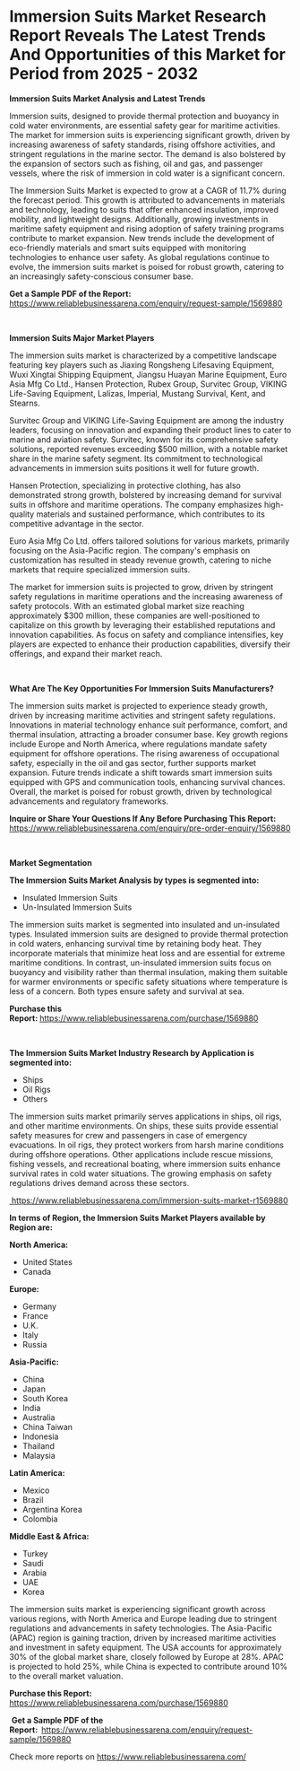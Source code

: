 <p><h1>Immersion Suits Market Research Report Reveals The Latest Trends And Opportunities of this Market for Period from 2025 - 2032</h1></p><p><strong>Immersion Suits Market Analysis and Latest Trends</strong></p>
<p><p>Immersion suits, designed to provide thermal protection and buoyancy in cold water environments, are essential safety gear for maritime activities. The market for immersion suits is experiencing significant growth, driven by increasing awareness of safety standards, rising offshore activities, and stringent regulations in the marine sector. The demand is also bolstered by the expansion of sectors such as fishing, oil and gas, and passenger vessels, where the risk of immersion in cold water is a significant concern.</p><p>The Immersion Suits Market is expected to grow at a CAGR of 11.7% during the forecast period. This growth is attributed to advancements in materials and technology, leading to suits that offer enhanced insulation, improved mobility, and lightweight designs. Additionally, growing investments in maritime safety equipment and rising adoption of safety training programs contribute to market expansion. New trends include the development of eco-friendly materials and smart suits equipped with monitoring technologies to enhance user safety. As global regulations continue to evolve, the immersion suits market is poised for robust growth, catering to an increasingly safety-conscious consumer base.</p></p>
<p><strong>Get a Sample PDF of the Report:&nbsp;</strong> <a href="https://www.reliablebusinessarena.com/enquiry/request-sample/1569880?utm_campaign=2805&utm_medium=2&utm_source=Github&utm_content=ia&utm_term=25032025&utm_id=immersion-suits">https://www.reliablebusinessarena.com/enquiry/request-sample/1569880</a></p>
<p>&nbsp;</p>
<p><strong>Immersion Suits Major Market Players</strong></p>
<p><p>The immersion suits market is characterized by a competitive landscape featuring key players such as Jiaxing Rongsheng Lifesaving Equipment, Wuxi Xingtai Shipping Equipment, Jiangsu Huayan Marine Equipment, Euro Asia Mfg Co Ltd., Hansen Protection, Rubex Group, Survitec Group, VIKING Life-Saving Equipment, Lalizas, Imperial, Mustang Survival, Kent, and Stearns. </p><p>Survitec Group and VIKING Life-Saving Equipment are among the industry leaders, focusing on innovation and expanding their product lines to cater to marine and aviation safety. Survitec, known for its comprehensive safety solutions, reported revenues exceeding $500 million, with a notable market share in the marine safety segment. Its commitment to technological advancements in immersion suits positions it well for future growth.</p><p>Hansen Protection, specializing in protective clothing, has also demonstrated strong growth, bolstered by increasing demand for survival suits in offshore and maritime operations. The company emphasizes high-quality materials and sustained performance, which contributes to its competitive advantage in the sector.</p><p>Euro Asia Mfg Co Ltd. offers tailored solutions for various markets, primarily focusing on the Asia-Pacific region. The company's emphasis on customization has resulted in steady revenue growth, catering to niche markets that require specialized immersion suits.</p><p>The market for immersion suits is projected to grow, driven by stringent safety regulations in maritime operations and the increasing awareness of safety protocols. With an estimated global market size reaching approximately $300 million, these companies are well-positioned to capitalize on this growth by leveraging their established reputations and innovation capabilities. As focus on safety and compliance intensifies, key players are expected to enhance their production capabilities, diversify their offerings, and expand their market reach.</p></p>
<p>&nbsp;</p>
<p><strong>What Are The Key Opportunities For Immersion Suits Manufacturers?</strong></p>
<p><p>The immersion suits market is projected to experience steady growth, driven by increasing maritime activities and stringent safety regulations. Innovations in material technology enhance suit performance, comfort, and thermal insulation, attracting a broader consumer base. Key growth regions include Europe and North America, where regulations mandate safety equipment for offshore operations. The rising awareness of occupational safety, especially in the oil and gas sector, further supports market expansion. Future trends indicate a shift towards smart immersion suits equipped with GPS and communication tools, enhancing survival chances. Overall, the market is poised for robust growth, driven by technological advancements and regulatory frameworks.</p></p>
<p><strong>Inquire or Share Your Questions If Any Before Purchasing This Report:</strong> <a href="https://www.reliablebusinessarena.com/enquiry/pre-order-enquiry/1569880?utm_campaign=2805&utm_medium=2&utm_source=Github&utm_content=ia&utm_term=25032025&utm_id=immersion-suits">https://www.reliablebusinessarena.com/enquiry/pre-order-enquiry/1569880</a></p>
<p>&nbsp;</p>
<p><strong>Market Segmentation</strong></p>
<p><strong>The Immersion Suits Market Analysis by types is segmented into:</strong></p>
<p><ul><li>Insulated Immersion Suits</li><li>Un-Insulated Immersion Suits</li></ul></p>
<p><p>The immersion suits market is segmented into insulated and un-insulated types. Insulated immersion suits are designed to provide thermal protection in cold waters, enhancing survival time by retaining body heat. They incorporate materials that minimize heat loss and are essential for extreme maritime conditions. In contrast, un-insulated immersion suits focus on buoyancy and visibility rather than thermal insulation, making them suitable for warmer environments or specific safety situations where temperature is less of a concern. Both types ensure safety and survival at sea.</p></p>
<p><strong>Purchase this Report:&nbsp;</strong><a href="https://www.reliablebusinessarena.com/purchase/1569880?utm_campaign=2805&utm_medium=2&utm_source=Github&utm_content=ia&utm_term=25032025&utm_id=immersion-suits">https://www.reliablebusinessarena.com/purchase/1569880</a></p>
<p>&nbsp;</p>
<p><strong>The Immersion Suits Market Industry Research by Application is segmented into:</strong></p>
<p><ul><li>Ships</li><li>Oil Rigs</li><li>Others</li></ul></p>
<p><p>The immersion suits market primarily serves applications in ships, oil rigs, and other maritime environments. On ships, these suits provide essential safety measures for crew and passengers in case of emergency evacuations. In oil rigs, they protect workers from harsh marine conditions during offshore operations. Other applications include rescue missions, fishing vessels, and recreational boating, where immersion suits enhance survival rates in cold water situations. The growing emphasis on safety regulations drives demand across these sectors.</p></p>
<p><a href="https://www.reliablebusinessarena.com/immersion-suits-market-r1569880?utm_campaign=2805&utm_medium=2&utm_source=Github&utm_content=ia&utm_term=25032025&utm_id=immersion-suits">&nbsp;https://www.reliablebusinessarena.com/immersion-suits-market-r1569880</a></p>
<p><strong>In terms of Region, the Immersion Suits Market Players available by Region are:</strong></p>
<p>
    <p> <strong> North America: </strong>
        <ul>
            <li>United States</li>
            <li>Canada</li>
        </ul>
        </p> 
    <p> <strong> Europe: </strong>
        <ul>
            <li>Germany</li>
            <li>France</li>
            <li>U.K.</li>
            <li>Italy</li>
            <li>Russia</li>
        </ul>
        </p> 
    <p> <strong> Asia-Pacific: </strong>
        <ul>
            <li>China</li>
            <li>Japan</li>
            <li>South Korea</li>
            <li>India</li>
            <li>Australia</li>
            <li>China Taiwan</li>
            <li>Indonesia</li>
            <li>Thailand</li>
            <li>Malaysia</li>
        </ul>
        </p> 
    <p> <strong> Latin America: </strong>
        <ul>
            <li>Mexico</li>
            <li>Brazil</li>
            <li>Argentina Korea</li>
            <li>Colombia</li>
        </ul>
        </p> 
    <p> <strong> Middle East & Africa: </strong>
        <ul>
            <li>Turkey</li>
            <li>Saudi</li>
            <li>Arabia</li>
            <li>UAE</li>
            <li>Korea</li>
        </ul>
    </p>
    </p>
<p><p>The immersion suits market is experiencing significant growth across various regions, with North America and Europe leading due to stringent regulations and advancements in safety technologies. The Asia-Pacific (APAC) region is gaining traction, driven by increased maritime activities and investment in safety equipment. The USA accounts for approximately 30% of the global market share, closely followed by Europe at 28%. APAC is projected to hold 25%, while China is expected to contribute around 10% to the overall market valuation.</p></p>
<p><strong>Purchase this Report: </strong><a href="https://www.reliablebusinessarena.com/purchase/1569880?utm_campaign=2805&utm_medium=2&utm_source=Github&utm_content=ia&utm_term=25032025&utm_id=immersion-suits">https://www.reliablebusinessarena.com/purchase/1569880</a></p>
<p>&nbsp;<strong>Get a Sample PDF of the Report:&nbsp;&nbsp;</strong><a href="https://www.reliablebusinessarena.com/enquiry/request-sample/1569880?utm_campaign=2805&utm_medium=2&utm_source=Github&utm_content=ia&utm_term=25032025&utm_id=immersion-suits">https://www.reliablebusinessarena.com/enquiry/request-sample/1569880</a></p>
<p><strong></strong></p>
<p>Check more reports on <a href="https://www.reliablebusinessarena.com/?utm_campaign=2805&utm_medium=2&utm_source=Github&utm_content=ia&utm_term=25032025&utm_id=immersion-suits">https://www.reliablebusinessarena.com/</a></p>
